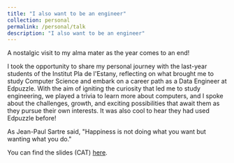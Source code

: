 ```yaml
---
title: "I also want to be an engineer"
collection: personal
permalink: /personal/talk
description: "I also want to be an engineer"
---
```


A nostalgic visit to my alma mater as the year comes to an end!

I took the opportunity to share my personal journey with the last-year students of the Institut Pla de l'Estany, reflecting on what brought me to study Computer Science and embark on a career path as a Data Engineer at Edpuzzle. With the aim of igniting the curiosity that led me to study engineering, we played a trivia to learn more about computers, and I spoke about the challenges, growth, and exciting possibilities that await them as they pursue their own interests. It was also cool to hear they had used Edpuzzle before!

As Jean-Paul Sartre said, "Happiness is not doing what you want but wanting what you do."

You can find the slides (CAT) [here](https://lauragalera.github.io/files/I_also_want_to_be_an_engineer.pdf).
